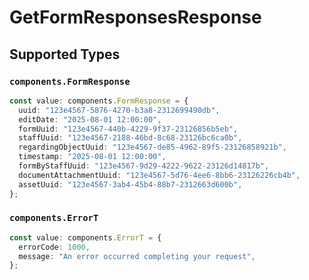 # GetFormResponsesResponse


## Supported Types

### `components.FormResponse`

```typescript
const value: components.FormResponse = {
  uuid: "123e4567-5876-4270-b3a8-2312699490db",
  editDate: "2025-08-01 12:00:00",
  formUuid: "123e4567-440b-4229-9f37-23126856b5eb",
  staffUuid: "123e4567-2188-46bd-8c68-23126bc6ca0b",
  regardingObjectUuid: "123e4567-de85-4962-89f5-23126858921b",
  timestamp: "2025-08-01 12:00:00",
  formByStaffUuid: "123e4567-9d29-4222-9622-23126d14817b",
  documentAttachmentUuid: "123e4567-5d76-4ee6-8bb6-23126226cb4b",
  assetUuid: "123e4567-3ab4-45b4-88b7-2312663d600b",
};
```

### `components.ErrorT`

```typescript
const value: components.ErrorT = {
  errorCode: 1000,
  message: "An error occurred completing your request",
};
```

